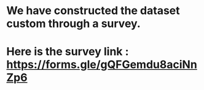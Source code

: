 # We have constructed the dataset custom through a survey.
# Here is the survey link : https://forms.gle/gQFGemdu8aciNnZp6
